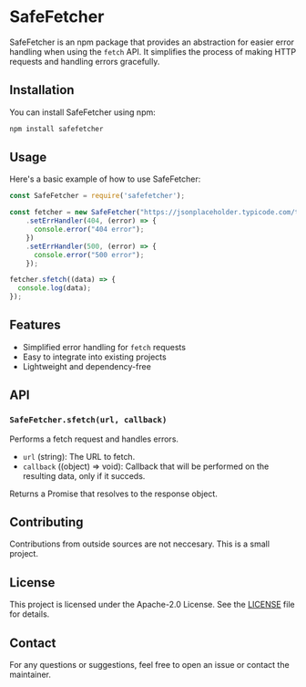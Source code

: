 # SafeFetcher

SafeFetcher is an npm package that provides an abstraction for easier error handling when using the `fetch` API. It simplifies the process of making HTTP requests and handling errors gracefully.

## Installation

You can install SafeFetcher using npm:

```bash
npm install safefetcher
```

## Usage

Here's a basic example of how to use SafeFetcher:

```javascript
const SafeFetcher = require('safefetcher');

const fetcher = new SafeFetcher("https://jsonplaceholder.typicode.com/todos/-1")
    .setErrHandler(404, (error) => {
      console.error("404 error");
    })
    .setErrHandler(500, (error) => {
      console.error("500 error");
    });

fetcher.sfetch((data) => {
  console.log(data);
});

```

## Features

- Simplified error handling for `fetch` requests
- Easy to integrate into existing projects
- Lightweight and dependency-free

## API

### `SafeFetcher.sfetch(url, callback)`

Performs a fetch request and handles errors.

- `url` (string): The URL to fetch.
- `callback` ((object) => void): Callback that will be performed on the resulting data, only if it succeds.

Returns a Promise that resolves to the response object.

## Contributing

Contributions from outside sources are not neccesary. This is a small project.

## License

This project is licensed under the Apache-2.0 License. See the [LICENSE](LICENSE) file for details.

## Contact

For any questions or suggestions, feel free to open an issue or contact the maintainer.
